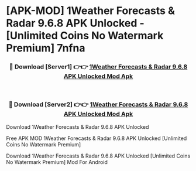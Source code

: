 # [APK-MOD] 1Weather Forecasts & Radar 9.6.8 APK Unlocked - [Unlimited Coins No Watermark Premium] 7nfna



<div align="center">
<h3>🔴 Download [Server1] 👉👉 <a href="https://momento.my/?title=1Weather_Forecasts_&_Radar_9.6.8_APK_Unlocked">1Weather Forecasts & Radar 9.6.8 APK Unlocked Mod Apk</a></h3><br>

<h3>🔴 Download [Server2] 👉👉 <a href="https://momento.my/?title=1Weather_Forecasts_&_Radar_9.6.8_APK_Unlocked">1Weather Forecasts & Radar 9.6.8 APK Unlocked Mod Apk</a></h3>
</div>



Download 1Weather Forecasts & Radar 9.6.8 APK Unlocked 

Free APK MOD 1Weather Forecasts & Radar 9.6.8 APK Unlocked [Unlimited Coins No Watermark Premium]

Download 1Weather Forecasts & Radar 9.6.8 APK Unlocked [Unlimited Coins No Watermark Premium] Mod For Android
